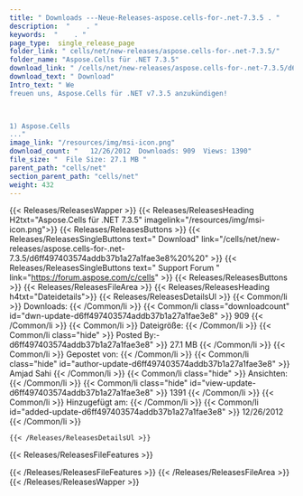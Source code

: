 ```yaml
---
title: " Downloads ---Neue-Releases-aspose.cells-for-.net-7.3.5 . "
description:  "    . " 
keywords:  "    . " 
page_type:  single_release_page
folder_link: " cells/net/new-releases/aspose.cells-for-.net-7.3.5/"
folder_name: "Aspose.Cells für .NET 7.3.5"
download_link: " /cells/net/new-releases/aspose.cells-for-.net-7.3.5/d6ff497403574addb37b1a27a1fae3e8"
download_text: " Download"
Intro_text: " We
freuen uns, Aspose.Cells für .NET v7.3.5 anzukündigen!

 

1) Aspose.Cells
..."
image_link: "/resources/img/msi-icon.png"
download_count: "   12/26/2012  Downloads: 909  Views: 1390"
file_size: "  File Size: 27.1 MB "
parent_path: "cells/net"
section_parent_path: "cells/net"
weight: 432
---
```


{{< Releases/ReleasesWapper >}}
  {{< Releases/ReleasesHeading H2txt="Aspose.Cells für .NET 7.3.5" imagelink="/resources/img/msi-icon.png">}}
  {{< Releases/ReleasesButtons >}}
    {{< Releases/ReleasesSingleButtons text=" Download" link="/cells/net/new-releases/aspose.cells-for-.net-7.3.5/d6ff497403574addb37b1a27a1fae3e8%20%20" >}}
    {{< Releases/ReleasesSingleButtons text=" Support Forum " link="https://forum.aspose.com/c/cells" >}}
  {{< Releases/ReleasesButtons >}}
  {{< Releases/ReleasesFileArea >}}
    {{< Releases/ReleasesHeading h4txt="Dateidetails">}}
    {{< Releases/ReleasesDetailsUl >}}
            {{< Common/li >}} Downloads: {{< /Common/li >}}
      {{< Common/li class="downloadcount" id="dwn-update-d6ff497403574addb37b1a27a1fae3e8" >}} 909 {{< /Common/li >}}
      {{< Common/li >}} Dateigröße: {{< /Common/li >}}
      {{< Common/li  class="hide" >}} Posted By:-d6ff497403574addb37b1a27a1fae3e8" >}} 27.1 MB {{< /Common/li >}} 
      {{< Common/li >}} Gepostet von: {{< /Common/li >}}
      {{< Common/li class="hide" id="author-update-d6ff497403574addb37b1a27a1fae3e8" >}} Amjad Sahi {{< /Common/li >}}
      {{< Common/li class="hide" >}} Ansichten: {{< /Common/li >}}
      {{< Common/li class="hide" id="view-update-d6ff497403574addb37b1a27a1fae3e8" >}} 1391 {{< /Common/li >}}
      {{< Common/li >}} Hinzugefügt am: {{< /Common/li >}}
      {{< Common/li id="added-update-d6ff497403574addb37b1a27a1fae3e8" >}} 12/26/2012 {{< /Common/li >}} 

    {{< /Releases/ReleasesDetailsUl >}}

  {{< Releases/ReleasesFileFeatures >}}
      
  {{< /Releases/ReleasesFileFeatures >}}
 {{< /Releases/ReleasesFileArea >}}
{{< /Releases/ReleasesWapper >}}



